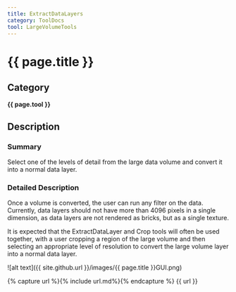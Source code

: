 ```yaml
---
title: ExtractDataLayers
category: ToolDocs 
tool: LargeVolumeTools
---
```


# {{ page.title }} 

## Category

**{{ page.tool }}**

## Description

### Summary

Select one of the levels of detail from the large data volume and convert it into a normal data layer. 

### Detailed Description

Once a volume is converted, the user can run any filter on the data. Currently, data layers should not have more than 4096 pixels in a single dimension, as data layers are not rendered as bricks, but as a single texture.

It is expected that the ExtractDataLayer and Crop tools will often be used together, with a user cropping a region of the large volume and then selecting an appropriate level of resolution to convert the large volume layer into a normal data layer.

![alt text]({{ site.github.url }}/images/{{ page.title }}GUI.png)

{% capture url %}{% include url.md%}{% endcapture %}
{{ url }}
